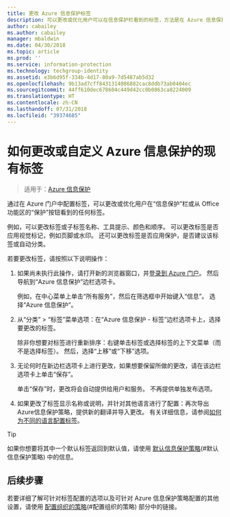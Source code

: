 ```yaml
---
title: 更改 Azure 信息保护标签
description: 可以更改或优化用户可以在信息保护栏看到的标签，方法是在 Azure 信息保护策略中对其进行配置。
author: cabailey
ms.author: cabailey
manager: mbaldwin
ms.date: 04/30/2018
ms.topic: article
ms.prod: ''
ms.service: information-protection
ms.technology: techgroup-identity
ms.assetid: e3b6d95f-334b-4d17-80a9-7d5487ab5d32
ms.openlocfilehash: 9b13ad7cff8431314086882cac8ddb73ab0404ec
ms.sourcegitcommit: 44ff610dec678604c449d42cc0b0863ca8224009
ms.translationtype: HT
ms.contentlocale: zh-CN
ms.lasthandoff: 07/31/2018
ms.locfileid: "39374685"
---
```

# <a name="how-to-change-or-customize-an-existing-label-for-azure-information-protection"></a>如何更改或自定义 Azure 信息保护的现有标签

>适用于：[Azure 信息保护](https://azure.microsoft.com/pricing/details/information-protection)

通过在 Azure 门户中配置标签，可以更改或优化用户在“信息保护”栏或从 Office 功能区的“保护”按钮看到的任何标签。

例如，可以更改标签或子标签名称、工具提示、颜色和顺序。 可以更改标签是否应用视觉标记，例如页脚或水印。 还可以更改标签是否应用保护，是否建议该标签或自动分类。

若要更改标签，请按照以下说明操作：

1. 如果尚未执行此操作，请打开新的浏览器窗口，并[登录到 Azure 门户](configure-policy.md#signing-in-to-the-azure-portal)。 然后导航到“Azure 信息保护”边栏选项卡。 
    
    例如，在中心菜单上单击“所有服务”，然后在筛选框中开始键入“信息”。 选择“Azure 信息保护”。

2. 从“分类” > “标签”菜单选项：在“Azure 信息保护 - 标签”边栏选项卡上，选择要更改的标签。

    除非你想要对标签进行重新排序：右键单击标签或选择标签的上下文菜单（而不是选择标签）。 然后，选择“上移”或“下移”选项。

3. 无论何时在新边栏选项卡上进行更改，如果想要保留所做的更改，请在该边栏选项卡上单击“保存”。
    
    单击“保存”时，更改将会自动提供给用户和服务。 不再提供单独发布选项。

4. 如果更改了标签显示名称或说明，并针对其他语言进行了配置：再次导出 Azure信息保护策略，提供新的翻译并导入更改。 有关详细信息，请参阅[如何为不同的语言配置标签](configure-policy-languages.md)。

> [!TIP]
>如果你想要将其中一个默认标签返回到默认值，请使用 [默认信息保护策略](configure-policy-default.md)(#默认信息保护策略) 中的信息。

## <a name="next-steps"></a>后续步骤

若要详细了解可针对标签配置的选项以及可针对 Azure 信息保护策略配置的其他设置，请使用 [配置组织的策略](configure-policy.md#configuring-your-organizations-policy)(#配置组织的策略) 部分中的链接。



